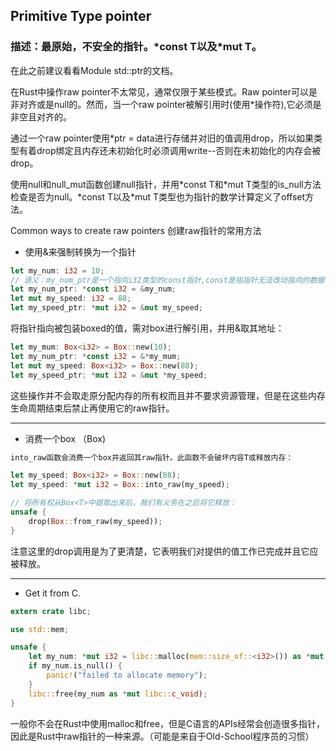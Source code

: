 ## Primitive Type pointer

### 描述：最原始，不安全的指针。\*const T以及\*mut T。

在此之前建议看看Module std::ptr的文档。

在Rust中操作raw pointer不太常见，通常仅限于某些模式。Raw pointer可以是非对齐或是null的。然而，当一个raw pointer被解引用时(使用*操作符),它必须是非空且对齐的。

通过一个raw pointer使用*ptr = data进行存储并对旧的值调用drop，所以如果类型有着drop绑定且内存还未初始化时必须调用write--否则在未初始化的内存会被drop。

使用null和null_mut函数创建null指针，并用\*const T和\*mut T类型的is_null方法检查是否为null。\*const T以及\*mut T类型也为指针的数学计算定义了offset方法。

Common ways to create raw pointers 创建raw指针的常用方法 

- 使用&来强制转换为一个指针

```rust
let my_num: i32 = 10;
// 语义：my_num_ptr是一个指向i32类型的const指针,const是指指针无法改动指向的数据
let my_num_ptr: *const i32 = &my_num; 
let mut my_speed: i32 = 88;
let my_speed_ptr: *mut i32 = &mut my_speed;
```

将指针指向被包装boxed的值，需对box进行解引用，并用&取其地址：

```rust
let my_mum: Box<i32> = Box::new(10);
let my_num_ptr: *const i32 = &*my_mum;
let mut my_speed: Box<i32> = Box::new(88);
let my_speed_ptr: *mut i32 = &mut *my_speed;
```

这些操作并不会取走原分配内存的所有权而且并不要求资源管理，但是在这些内存生命周期结束后禁止再使用它的raw指针。

***

- 消费一个box （Box<T>)

```rust
into_raw函数会消费一个box并返回其raw指针。此函数不会破坏内容T或释放内存：

let my_speed: Box<i32> = Box::new(88);
let my_speed: *mut i32 = Box::into_raw(my_speed);

// 将所有权从Box<T>中提取出来后，我们有义务在之后将它释放：
unsafe {
    drop(Box::from_raw(my_speed));
}
```

注意这里的drop调用是为了更清楚，它表明我们对提供的值工作已完成并且它应被释放。

***

- Get it from C.

```rust
extern crate libc;

use std::mem;

unsafe {
    let my_num: *mut i32 = libc::malloc(mem::size_of::<i32>()) as *mut i32;
    if my_num.is_null() {
        panic!("failed to allocate memory");
    }
    libc::free(my_num as *mut libc::c_void);
}
```

一般你不会在Rust中使用malloc和free，但是C语言的APIs经常会创造很多指针，因此是Rust中raw指针的一种来源。（可能是来自于Old-School程序员的习惯）
    